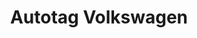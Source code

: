 ---
title: "Autotag Volkswagen"
url: /ciudad-autonoma-de-buenos-aires/autotag-volkswagen/
shop: reparación de automóviles
---